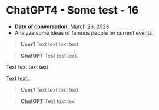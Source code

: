 # ChatGPT4 - Some test - 16

* **Date of conversation:** March 26, 2023
* Analyze some ideas of famous people on current events.

> **User1**
Text text text text

> **ChatGPT**
Text text text.

Text text text text

Text text..

> **User1**
Text text text text

> **ChatGPT**
Text text tex